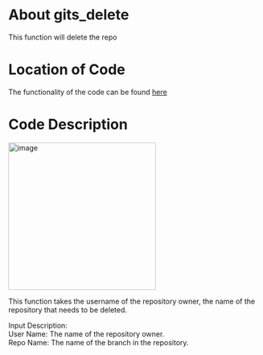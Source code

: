# About gits_delete

This function will delete the repo

# Location of Code

The functionality of the code can be found [here](https://github.com/psvkaushik/Group50_Proj2/blob/main/src/gits_delete.py)

# Code Description

<img width="293" alt="image" src="https://github.com/psvkaushik/Group50_Proj2/assets/144864099/1cc25bfc-a2f6-4e85-8d02-29742f07d999">

This function takes the username of the repository owner, the name of the repository that needs to be deleted. 

Input Description:\
User Name: The name of the repository owner.\
Repo Name: The name of the branch in the repository.

